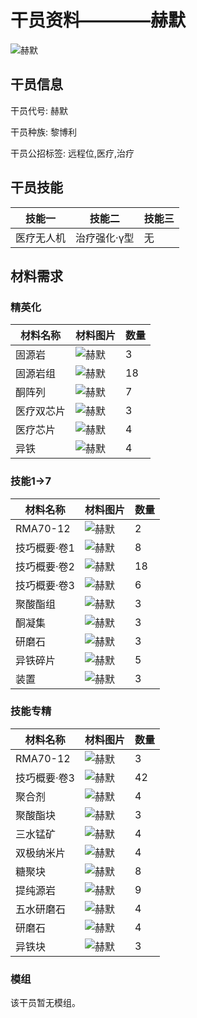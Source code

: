 # 干员资料————赫默

![赫默](./oprImages/赫默.png)

## 干员信息

干员代号: 赫默

干员种族: 黎博利

干员公招标签: 远程位,医疗,治疗

## 干员技能

| 技能一       | 技能二   | 技能三 |
| ------------ | -------- | ------ |
| 医疗无人机 | 治疗强化·γ型 | 无 |

## 材料需求

### 精英化

| 材料名称      | 材料图片 | 数量  |
|---------|---------|-----|
| 固源岩 | ![赫默](./matIcons/固源岩.png)  |   3  |
| 固源岩组 | ![赫默](./matIcons/固源岩组.png)  |   18  |
| 酮阵列 | ![赫默](./matIcons/酮阵列.png)  |   7  |
| 医疗双芯片 | ![赫默](./matIcons/医疗双芯片.png)  |   3  |
| 医疗芯片 | ![赫默](./matIcons/医疗芯片.png)  |   4  |
| 异铁 | ![赫默](./matIcons/异铁.png)  |   4  |

### 技能1→7

| 材料名称      | 材料图片 | 数量  |
|---------|---------|-----|
| RMA70-12 | ![赫默](./matIcons/RMA70-12.png)  |   2  |
| 技巧概要·卷1 | ![赫默](./matIcons/技巧概要·卷1.png)  |   8  |
| 技巧概要·卷2 | ![赫默](./matIcons/技巧概要·卷2.png)  |   18  |
| 技巧概要·卷3 | ![赫默](./matIcons/技巧概要·卷3.png)  |   6  |
| 聚酸酯组 | ![赫默](./matIcons/聚酸酯组.png)  |   3  |
| 酮凝集 | ![赫默](./matIcons/酮凝集.png)  |   3  |
| 研磨石 | ![赫默](./matIcons/研磨石.png)  |   3  |
| 异铁碎片 | ![赫默](./matIcons/异铁碎片.png)  |   5  |
| 装置 | ![赫默](./matIcons/装置.png)  |   3  |

### 技能专精

| 材料名称      | 材料图片 | 数量  |
|---------|---------|-----|
| RMA70-12 | ![赫默](./matIcons/RMA70-12.png)  |   3  |
| 技巧概要·卷3 | ![赫默](./matIcons/技巧概要·卷3.png)  |   42  |
| 聚合剂 | ![赫默](./matIcons/聚合剂.png)  |   4  |
| 聚酸酯块 | ![赫默](./matIcons/聚酸酯块.png)  |   3  |
| 三水锰矿 | ![赫默](./matIcons/三水锰矿.png)  |   4  |
| 双极纳米片 | ![赫默](./matIcons/双极纳米片.png)  |   4  |
| 糖聚块 | ![赫默](./matIcons/糖聚块.png)  |   8  |
| 提纯源岩 | ![赫默](./matIcons/提纯源岩.png)  |   9  |
| 五水研磨石 | ![赫默](./matIcons/五水研磨石.png)  |   4  |
| 研磨石 | ![赫默](./matIcons/研磨石.png)  |   4  |
| 异铁块 | ![赫默](./matIcons/异铁块.png)  |   3  |

### 模组

该干员暂无模组。
